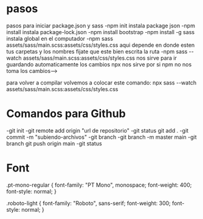 # pasos 
pasos para iniciar package.json y sass 
-npm init instala package json 
-npm install instala package-lock.json 
-npm install bootstrap 
-npm install -g sass instala global en el computador
-npm sass assets/sass/main.scss:assets/css/styles.css aqui depende en donde esten tus carpetas y los nombres fijate que este bien escrita la ruta 
-npm sass --watch assets/sass/main.scss:assets/css/styles.css nos sirve para ir guardando automaticamente los cambios npx nos sirve por si npm no nos toma los cambios-->

<!--hicimos los cambios y quedo bien-->
para volver a compilar volvemos a colocar este comando: npx sass --watch assets/sass/main.scss:assets/css/styles.css

# Comandos para Github

-git init 
-git remote add origin "url de repositorio" 
-git status git add . 
-git commit -m "subiendo-archivos" 
-git branch 
-git branch -m master main 
-git branch git push origin main 
-git status

# Font

.pt-mono-regular {
  font-family: "PT Mono", monospace;
  font-weight: 400;
  font-style: normal;
}

.roboto-light {
  font-family: "Roboto", sans-serif;
  font-weight: 300;
  font-style: normal;
}